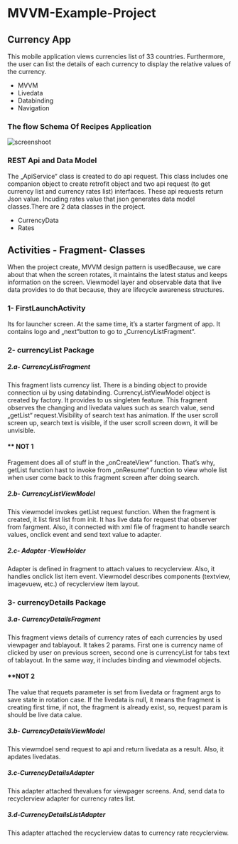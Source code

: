 # MVVM-Example-Project
## Currency App

This mobile application views currencies list of 33 countries. Furthermore, the user can list the details of each currency to display the relative values of the currency.

- MVVM
- Livedata
- Databinding
- Navigation

###  The flow Schema Of Recipes Application

![screenshoot](https://user-images.githubusercontent.com/38051809/63983927-381a5d80-cac9-11e9-8dda-e3196b98b6cd.jpg)

###  REST Api and Data Model

The „ApiService“ class is created to do api request. This class includes one companion object to create retrofit object and two api request (to get currency list and currency rates list) interfaces. These api requests return Json value. Incuding rates value that json generates data model classes.There are 2 data classes in the project.

- CurrencyData
- Rates

## Activities - Fragment- Classes

When the project create, MVVM design pattern is usedBecause, we care about that when the screen rotates, it maintains the latest status and keeps information on the screen. Viewmodel layer and observable data that live data provides to do that because, they are
lifecycle awareness structures.

### 1- FirstLaunchActivity

Its for launcher screen. At the same time, it’s a starter fargment of app. It contains logo and „next“button to go to „CurrencyListFragment“.

### 2- currencyList Package
##### 2.a- CurrencyListFragment

This fragment lists currency list. There is a binding object to provide connection ui by using databinding. CurrencyListViewModel object is created by factory. It provides to us singleten feature. This fragment observes the changing and livedata values such as search value, send „getList“ request.Visibility of search text has animation. If the user scroll screen up, search text is visible, if
the user scroll screen down, it will be unvisible.

#### ** NOT 1 

Fragement does all of stuff in the „onCreateView“ function. That’s why, getList function hast to invoke from „onResume“ function to view whole list when user come back to this fragment screen after doing search.

 ##### 2.b- CurrencyListViewModel
 
This viewmodel invokes getList request function. When the fragment is created, it list first list from init. It has live data for request that observer from fargment. Also, it connected with xml file of fragment to handle search values, onclick event and send text
value to adapter.

 ##### 2.c- Adapter -ViewHolder
 
 Adapter is defined in fragment to attach values to recyclerview. Also, it handles onclick list item event. Viewmodel describes components (textview, imagevuew, etc.) of recyclerview item layout.
 
### 3- currencyDetails Package
##### 3.a- CurrencyDetailsFragment

This fragment views details of currency rates of each currencies by used viewpager and tablayout. It takes 2 params. First one is currency name of clicked by user on previous screen, second one is currencyList for tabs text of tablayout. In the same way, it includes
binding and viewmodel objects.

#### **NOT 2 

The value that requets parameter is set from livedata or fragment args to save state in rotation case. If the livedata is null, it means the fragment is creating first time, if not, the fragment is already exist, so, request param is should be live data calue.

##### 3.b- CurrencyDetailsViewModel
 
 This viewmdoel send request to api and return livedata as a result. Also, it apdates livedatas.
 
#####  3.c-CurrencyDetailsAdapter

This adapter attached thevalues for viewpager screens. And, send data to recyclerview adapter for currency rates list.

##### 3.d-CurrencyDetailsListAdapter

 This adapter attached the recyclerview datas to currency rate recyclerview.

